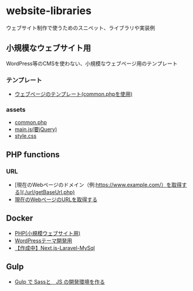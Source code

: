 # website-libraries
ウェブサイト制作で使うためのスニペット、ライブラリや実装例

## 小規模なウェブサイト用

WordPress等のCMSを使わない、小規模なウェブページ用のテンプレート

### テンプレート

- [ウェブページのテンプレート(common.phpを使用)](./templates/normal.php)

### assets

- [common.php](./templates/assets/php/common.php)
- [main.js(要jQuery)](./templates/assets/js/main.js)
- [style.css](./templates/assets/css/style.js)

## PHP functions

### URL

- [現在のWebページのドメイン（例:https://www.example.com/）を取得する](./url/getBaseUrl.php)
- [現在のWebページのURLを取得する](./url/getCurrentUrl.php)

## Docker

- [PHP(小規模ウェブサイト用)](./docker/php/README.md)
- [WordPressテーマ開発用](./docker/wordpress/README.md)
- [【作成中】Next.js-Laravel-MySql](./docker/nextjs-laravel-mysql/README.md)

## Gulp

- [Gulp で Sassと　JS の開発環境を作る](./gulp/README.md)